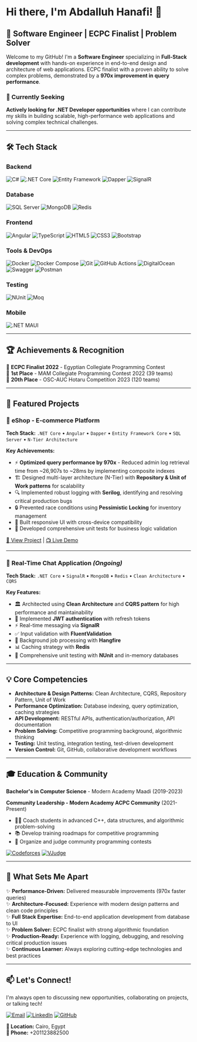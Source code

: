 # Hi there, I'm Abdalluh Hanafi! 👋

## 🚀 Software Engineer | ECPC Finalist | Problem Solver

Welcome to my GitHub! I'm a **Software Engineer** specializing in **Full-Stack development** with hands-on experience in end-to-end design and architecture of web applications. ECPC finalist with a proven ability to solve complex problems, demonstrated by a **970x improvement in query performance**.

### 🎯 Currently Seeking
**Actively looking for .NET Developer opportunities** where I can contribute my skills in building scalable, high-performance web applications and solving complex technical challenges.

---

## 🛠️ Tech Stack

### Backend
![C#](https://img.shields.io/badge/C%23-239120?style=for-the-badge&logo=c-sharp&logoColor=white)
![.NET Core](https://img.shields.io/badge/.NET_Core-512BD4?style=for-the-badge&logo=dotnet&logoColor=white)
![Entity Framework](https://img.shields.io/badge/Entity_Framework-512BD4?style=for-the-badge&logo=dotnet&logoColor=white)
![Dapper](https://img.shields.io/badge/Dapper-512BD4?style=for-the-badge&logo=dotnet&logoColor=white)
![SignalR](https://img.shields.io/badge/SignalR-512BD4?style=for-the-badge&logo=dotnet&logoColor=white)

### Database
![SQL Server](https://img.shields.io/badge/SQL_Server-CC2927?style=for-the-badge&logo=microsoft-sql-server&logoColor=white)
![MongoDB](https://img.shields.io/badge/MongoDB-47A248?style=for-the-badge&logo=mongodb&logoColor=white)
![Redis](https://img.shields.io/badge/Redis-DC382D?style=for-the-badge&logo=redis&logoColor=white)

### Frontend
![Angular](https://img.shields.io/badge/Angular-DD0031?style=for-the-badge&logo=angular&logoColor=white)
![TypeScript](https://img.shields.io/badge/TypeScript-007ACC?style=for-the-badge&logo=typescript&logoColor=white)
![HTML5](https://img.shields.io/badge/HTML5-E34F26?style=for-the-badge&logo=html5&logoColor=white)
![CSS3](https://img.shields.io/badge/CSS3-1572B6?style=for-the-badge&logo=css3&logoColor=white)
![Bootstrap](https://img.shields.io/badge/Bootstrap-7952B3?style=for-the-badge&logo=bootstrap&logoColor=white)

### Tools & DevOps
![Docker](https://img.shields.io/badge/Docker-2496ED?style=for-the-badge&logo=docker&logoColor=white)
![Docker Compose](https://img.shields.io/badge/Docker%20Compose-2496ED?style=for-the-badge&logo=docker&logoColor=white)
![Git](https://img.shields.io/badge/Git-F05032?style=for-the-badge&logo=git&logoColor=white)
![GitHub Actions](https://img.shields.io/badge/GitHub_Actions-2088FF?style=for-the-badge&logo=github-actions&logoColor=white)
![DigitalOcean](https://img.shields.io/badge/DigitalOcean-0080FF?style=for-the-badge&logo=digitalocean&logoColor=white)
![Swagger](https://img.shields.io/badge/Swagger-85EA2D?style=for-the-badge&logo=swagger&logoColor=black)
![Postman](https://img.shields.io/badge/Postman-FF6C37?style=for-the-badge&logo=postman&logoColor=white)

### Testing
![NUnit](https://img.shields.io/badge/NUnit-22B14C?style=for-the-badge&logo=.net&logoColor=white)
![Moq](https://img.shields.io/badge/Moq-512BD4?style=for-the-badge&logo=.net&logoColor=white)

### Mobile 
![.NET MAUI](https://img.shields.io/badge/.NET%20MAUI-512BD4?style=for-the-badge&logo=.net&logoColor=white)

---

## 🏆 Achievements & Recognition

🥇 **ECPC Finalist 2022** - Egyptian Collegiate Programming Contest  
🥇 **1st Place** - MAM Collegiate Programming Contest 2022 (39 teams)  
🥉 **20th Place** - OSC-AUC Hotaru Competition 2023 (120 teams)

---

## 💼 Featured Projects

### 🛒 **eShop - E-commerce Platform**
**Tech Stack:** `.NET Core` • `Angular` • `Dapper` • `Entity Framework Core` • `SQL Server` • `N-Tier Architecture`

**Key Achievements:**
- ⚡ **Optimized query performance by 970x** - Reduced admin log retrieval time from ~26,907s to ~28ms by implementing composite indexes
- 🏗️ Designed multi-layer architecture (N-Tier) with **Repository & Unit of Work patterns** for scalability
- 🔍 Implemented robust logging with **Serilog**, identifying and resolving critical production bugs
- 🔒 Prevented race conditions using **Pessimistic Locking** for inventory management
- 🎨 Built responsive UI with cross-device compatibility
- 🧪 Developed comprehensive unit tests for business logic validation

[🔗 View Project](https://github.com/AbdullahHanfi/eShop) | [📺 Live Demo](http://eshop-hanafi.runasp.net)

---

### 💬 **Real-Time Chat Application** *(Ongoing)*
**Tech Stack:** `.NET Core` • `SignalR` • `MongoDB` • `Redis` • `Clean Architecture` • `CQRS`

**Key Features:**
- 🏛️ Architected using **Clean Architecture** and **CQRS pattern** for high performance and maintainability
- 🔐 Implemented **JWT authentication** with refresh tokens
- ⚡ Real-time messaging via **SignalR**
- ✅ Input validation with **FluentValidation**
- 🚀 Background job processing with **Hangfire**
- 📊 Caching strategy with **Redis**
- 🧪 Comprehensive unit testing with **NUnit** and in-memory databases

---

## 💡 Core Competencies

- **Architecture & Design Patterns:** Clean Architecture, CQRS, Repository Pattern, Unit of Work
- **Performance Optimization:** Database indexing, query optimization, caching strategies
- **API Development:** RESTful APIs, authentication/authorization, API documentation
- **Problem Solving:** Competitive programming background, algorithmic thinking
- **Testing:** Unit testing, integration testing, test-driven development
- **Version Control:** Git, GitHub, collaborative development workflows

---

## 🎓 Education & Community

**Bachelor's in Computer Science** - Modern Academy Maadi (2019-2023)

**Community Leadership - Modern Academy ACPC Community** (2021-Present)
- 👨‍🏫 Coach students in advanced C++, data structures, and algorithmic problem-solving
- 📚 Develop training roadmaps for competitive programming
- 🏅 Organize and judge community programming contests

[![Codeforces](https://img.shields.io/badge/Codeforces-1F8ACB?style=for-the-badge&logo=codeforces&logoColor=white)](https://codeforces.com/profile/Dghemy)
[![VJudge](https://img.shields.io/badge/VJudge-000000?style=for-the-badge&logo=code&logoColor=white)](https://vjudge.net/user/dghemy)

---

## 🌟 What Sets Me Apart

✨ **Performance-Driven:** Delivered measurable improvements (970x faster queries)  
✨ **Architecture-Focused:** Experience with modern design patterns and clean code principles  
✨ **Full Stack Expertise:** End-to-end application development from database to UI  
✨ **Problem Solver:** ECPC finalist with strong algorithmic foundation  
✨ **Production-Ready:** Experience with logging, debugging, and resolving critical production issues  
✨ **Continuous Learner:** Always exploring cutting-edge technologies and best practices

---

## 📫 Let's Connect!

I'm always open to discussing new opportunities, collaborating on projects, or talking tech!

[![Email](https://img.shields.io/badge/Email-8B89CC?style=for-the-badge&logo=protonmail&logoColor=white)](mailto:abdullah.hanfi@protonmail.com)
[![LinkedIn](https://img.shields.io/badge/LinkedIn-0077B5?style=for-the-badge&logo=linkedin&logoColor=white)](https://www.linkedin.com/in/abdullah-hanafi/)
[![GitHub](https://img.shields.io/badge/GitHub-181717?style=for-the-badge&logo=github&logoColor=white)]([#](https://github.com/AbdullahHanfi))

**📍 Location:** Cairo, Egypt  
**📱 Phone:** +201123882500
